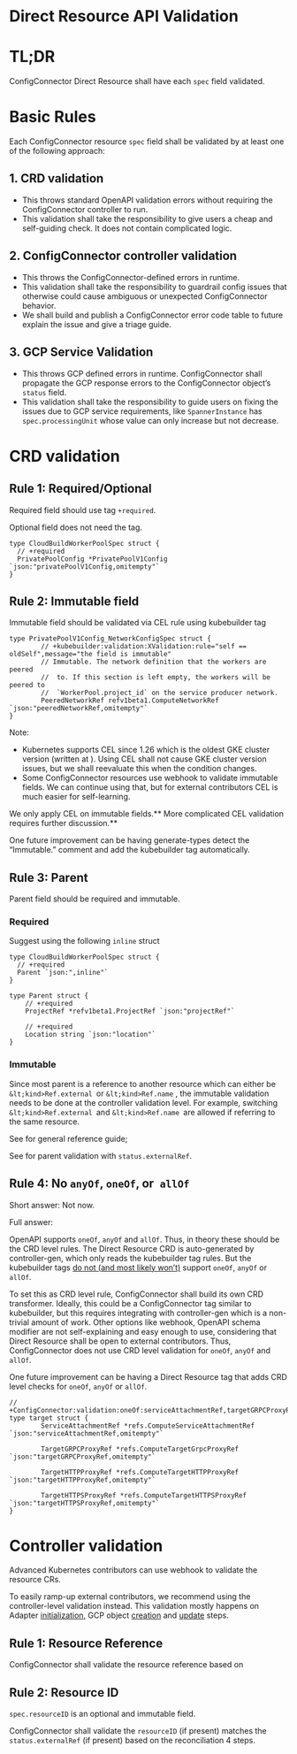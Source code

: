 # Direct Resource API Validation


# TL;DR

ConfigConnector Direct Resource shall have each `spec` field validated.


# Basic Rules

Each ConfigConnector resource `spec` field shall be validated by at least one of the following approach:


## 1. CRD validation

* This throws standard OpenAPI validation errors without requiring the ConfigConnector controller to run.
* This validation shall take the responsibility to give users a cheap and self-guiding check. It does not contain complicated logic. 


## 2. ConfigConnector controller validation


* This throws the ConfigConnector-defined errors in runtime.
* This validation shall take the responsibility to guardrail config issues that otherwise could cause ambiguous or unexpected ConfigConnector behavior.
* We shall build and publish a ConfigConnector error code table to future explain the issue and give a triage guide.


## 3. GCP Service Validation


* This throws GCP defined errors in runtime. ConfigConnector shall propagate the GCP response errors to the ConfigConnector object’s `status` field. 
* This validation shall take the responsibility to guide users on fixing the issues due to GCP service requirements, like `SpannerInstance` has `spec.processingUnit` whose value can only increase but not decrease. 


# CRD validation


## Rule 1: Required/Optional

Required field should use tag `+required`. 

Optional field does not need the tag.


```
type CloudBuildWorkerPoolSpec struct {
  // +required   
  PrivatePoolConfig *PrivatePoolV1Config `json:"privatePoolV1Config,omitempty"`
}
```


## Rule 2: Immutable field

Immutable field should be validated via CEL rule using kubebuilder tag 


```
type PrivatePoolV1Config_NetworkConfigSpec struct {
        // +kubebuilder:validation:XValidation:rule="self == oldSelf",message="the field is immutable"
        // Immutable. The network definition that the workers are peered
        //  to. If this section is left empty, the workers will be peered to
        //  `WorkerPool.project_id` on the service producer network.
        PeeredNetworkRef refv1beta1.ComputeNetworkRef `json:"peeredNetworkRef,omitempty"`
}
```

Note: 


* Kubernetes supports CEL since 1.26 which is the oldest GKE cluster version (written at ). Using CEL shall not cause GKE cluster version issues, but we shall reevaluate this when the condition changes.
* Some ConfigConnector resources use webhook to validate immutable fields. We can continue using that, but for external contributors CEL is much easier for self-learning. 

We only apply CEL on immutable fields.** More complicated CEL validation requires further discussion.**

One future improvement can be having generate-types detect the “Immutable.” comment and add the kubebuilder tag automatically. 


## Rule 3: Parent

Parent field should be required and immutable.


### Required

Suggest using the following `inline` struct


```
type CloudBuildWorkerPoolSpec struct {
  // +required   
  Parent `json:",inline"`
}

type Parent struct {
    // +required      
    ProjectRef *refv1beta1.ProjectRef `json:"projectRef"`

    // +required
    Location string `json:"location"`
}
```


### Immutable

Since most parent is a reference to another resource which can either be `&lt;kind>Ref.external `or `&lt;kind>Ref.name` , the immutable validation needs to be done at the controller validation level. For example, switching `&lt;kind>Ref.external `and `&lt;kind>Ref.name `are allowed if referring to the same resource.

See  for general reference guide;

See  for parent validation with `status.externalRef`.   


## Rule 4: No `anyOf`, `oneOf`, or` allOf`

Short answer: Not now.

Full answer: 

OpenAPI supports `oneOf`, `anyOf` and `allOf`. Thus, in theory these should be the CRD level rules. The Direct Resource CRD is auto-generated by controller-gen, which only reads the kubebuilder tag rules. But the kubebuilder tags [do not (and most likely won’t)](https://github.com/kubernetes-sigs/controller-tools/issues/461) support `oneOf`, `anyOf` or `allOf`.

To set this as CRD level rule, ConfigConnector shall build its own CRD transformer.  Ideally, this could be a ConfigConnector tag similar to kubebuilder, but this requires integrating with controller-gen which is a non-trivial amount of work. Other options like webhook, OpenAPI schema modifier are not self-explaining and easy enough to use, considering that Direct Resource shall be open to external contributors. Thus, ConfigConnector does not use CRD level validation for `oneOf`, `anyOf` and `allOf`.

One future improvement can be having a Direct Resource tag that adds CRD level checks for   `oneOf`, `anyOf` or `allOf`.


```
// +ConfigConnector:validation:oneOf:serviceAttachmentRef,targetGRPCProxyRef,targetHTTPProxyRef,targetHTTPSProxyRef"
type target struct {
        ServiceAttachmentRef *refs.ComputeServiceAttachmentRef `json:"serviceAttachmentRef,omitempty"`

        TargetGRPCProxyRef *refs.ComputeTargetGrpcProxyRef `json:"targetGRPCProxyRef,omitempty"`

        TargetHTTPProxyRef *refs.ComputeTargetHTTPProxyRef `json:"targetHTTPProxyRef,omitempty"`

        TargetHTTPSProxyRef *refs.ComputeTargetHTTPSProxyRef `json:"targetHTTPSProxyRef,omitempty"`
}
```



# Controller validation

Advanced Kubernetes contributors can use webhook to validate the resource CRs. 

To easily ramp-up external contributors, we recommend using the controller-level validation instead. This validation mostly happens on Adapter [initialization](https://github.com/GoogleCloudPlatform/k8s-config-connector/blob/91aac5186eb0aa2c5c3def94d7a7c79f948ac9a9/pkg/controller/direct/directbase/directbase_controller.go#L226), GCP object [creation](https://github.com/GoogleCloudPlatform/k8s-config-connector/blob/91aac5186eb0aa2c5c3def94d7a7c79f948ac9a9/pkg/controller/direct/directbase/directbase_controller.go#L283) and [update](https://github.com/GoogleCloudPlatform/k8s-config-connector/blob/91aac5186eb0aa2c5c3def94d7a7c79f948ac9a9/pkg/controller/direct/directbase/directbase_controller.go#L291) steps. 


## Rule 1: Resource Reference

ConfigConnector shall validate the resource reference based on  


## Rule 2: Resource ID

`spec.resourceID` is an optional and  immutable field. 

ConfigConnector shall validate the `resourceID` (if present) matches the `status.externalRef` (if present) based on the  reconciliation 4 steps.
